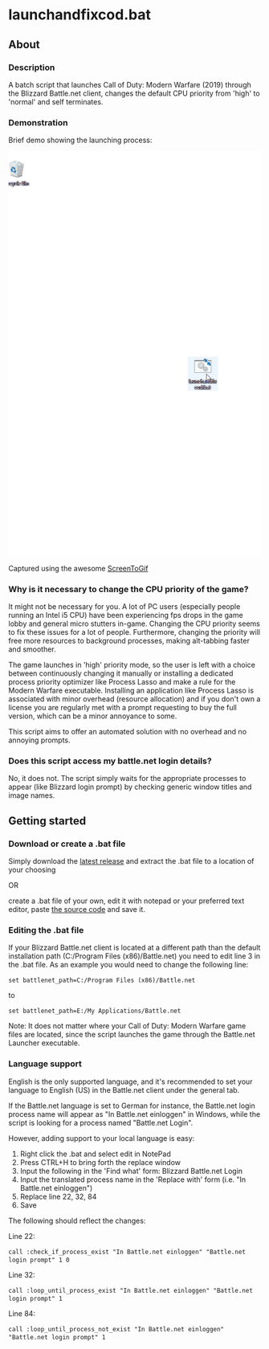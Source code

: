 # launchandfixcod.bat

## About

### Description

A batch script that launches Call of Duty: Modern Warfare (2019) through the Blizzard Battle.net client, changes the default CPU priority from 'high' to 'normal' and self terminates.

### Demonstration

Brief demo showing the launching process:

![Picture](https://github.com/atyourservicesire/launchandfixcod/blob/master/assets/demo.gif)

Captured using the awesome [ScreenToGif](https://github.com/NickeManarin/ScreenToGif)

### Why is it necessary to change the CPU priority of the game?

It might not be necessary for you. A lot of PC users (especially people running an Intel i5 CPU) have been experiencing fps drops in the game lobby and general micro stutters in-game. Changing the CPU priority seems to fix these issues for a lot of people. Furthermore, changing the priority will free more resources to background processes, making alt-tabbing faster and smoother. 

The game launches in 'high' priority mode, so the user is left with a choice between continuously changing it manually or installing a dedicated process priority optimizer like Process Lasso and make a rule for the Modern Warfare executable. Installing an application like Process Lasso is associated with minor overhead (resource allocation) and if you don't own a license you are regularly met with a prompt requesting to buy the full version, which can be a minor annoyance to some.

This script aims to offer an automated solution with no overhead and no annoying prompts.

### Does this script access my battle.net login details?

No, it does not. The script simply waits for the appropriate processes to appear (like Blizzard login prompt) by checking generic window titles and image names.

## Getting started

### Download or create a .bat file

Simply download the [latest release](https://github.com/atyourservicesire/launchandfixcod/files/4048762/launchandfixcod-v0.1.0.zip) and extract the .bat file to a location of your choosing

OR 

create a .bat file of your own, edit it with notepad or your preferred text editor, paste [the source code](https://github.com/atyourservicesire/launchandfixcod/blob/master/launchandfixcod.bat) and save it.

### Editing the .bat file

If your Blizzard Battle.net client is located at a different path than the default installation path (C:/Program Files (x86)/Battle.net) you need to edit line 3 in the .bat file. As an example you would need to change the following line:

```
set battlenet_path=C:/Program Files (x86)/Battle.net
```

to

```
set battlenet_path=E:/My Applications/Battle.net
```

Note: It does not matter where your Call of Duty: Modern Warfare game files are located, since the script launches the game through the Battle.net Launcher executable.

### Language support

English is the only supported language, and it's recommended to set your language to English (US) in the Battle.net client under the general tab.

If the Battle.net language is set to German for instance, the Battle.net login process name will appear as "In Battle.net einloggen" in Windows, while the script is looking for a process named "Battle.net Login".

However, adding support to your local language is easy: 
1) Right click the .bat and select edit in NotePad
2) Press CTRL+H to bring forth the replace window
3) Input the following in the 'Find what' form: Blizzard Battle.net Login
4) Input the translated process name in the 'Replace with' form (i.e. "In Battle.net einloggen")
5) Replace line 22, 32, 84
6) Save 

The following should reflect the changes:

Line 22:
```
call :check_if_process_exist "In Battle.net einloggen" "Battle.net login prompt" 1 0
```

Line 32:
```
call :loop_until_process_exist "In Battle.net einloggen" "Battle.net login prompt" 1
```

Line 84:
```
call :loop_until_process_not_exist "In Battle.net einloggen" "Battle.net login prompt" 1
```
